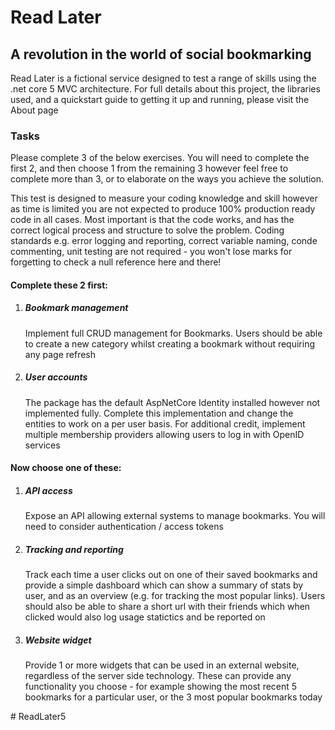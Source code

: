 <h1>Read Later</h1>
<h2>A revolution in the world of social bookmarking</h2>
Read Later is a fictional service designed to test a range of skills using the .net core 5 MVC architecture. For full details about this project, the libraries used, and a quickstart guide to getting it up and running, please visit the About page

<h3>Tasks</h3>
<p>Please complete 3 of the below exercises.  You will need to complete the first 2, and then choose 1 from the remaining 3 however feel free to complete more than 3, or to elaborate on the ways you achieve the solution.</p>
<p>
    This test is designed to measure your coding knowledge and skill however as time is limited you are not expected to produce 100% production ready code in all cases.  Most important is that the code works, and has the correct logical process
    and structure to solve the problem.  Coding standards e.g. error logging and reporting, correct variable naming, conde commenting, unit testing are not required - you won't lose marks for forgetting to check a null reference here and there!
</p>
<h4>Complete these 2 first:</h4>
<ol>
    <li>
        <h5>Bookmark management</h5>
        Implement full CRUD management for Bookmarks.  Users should be able to create a new category whilst creating a bookmark without requiring any page refresh
    </li>
    <li>
        <h5>User accounts</h5>
        The package has the default AspNetCore Identity installed however not implemented fully.  Complete this implementation and change the entities to work on a per user basis.  For additional credit,
        implement multiple membership providers allowing users to log in with OpenID services
    </li>
</ol>
<h4>Now choose one of these:</h4>
<ol>
    <li>
        <h5>API access</h5>
        Expose an API allowing external systems to manage bookmarks.  You will need to consider authentication / access tokens
    </li>
    <li>
        <h5>Tracking and reporting</h5>
        Track each time a user clicks out on one of their saved bookmarks and provide a simple dashboard which can show a summary of stats by user, and as an overview (e.g. for tracking the most popular links).
        Users should also be able to share a short url with their friends which when clicked would also log usage statictics and be reported on
    </li>
    <li class="three">
        <h5>Website widget</h5>
        Provide 1 or more widgets that can be used in an external website, regardless of the server side technology.  These can provide any functionality you choose - for example showing the most recent 5 bookmarks for a particular user, or the 3 most popular bookmarks today
    </li>
</ol>
# ReadLater5
